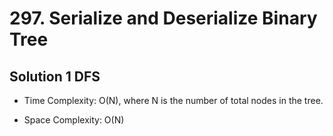 # 297. Serialize and Deserialize Binary Tree

## Solution 1 DFS

* Time Complexity: O(N), where N is the number of total nodes in the tree.

* Space Complexity: O(N)
